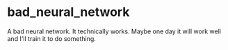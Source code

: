 # bad_neural_network
A bad neural network. It technically works. Maybe one day it will work well and I'll train it to do something.
